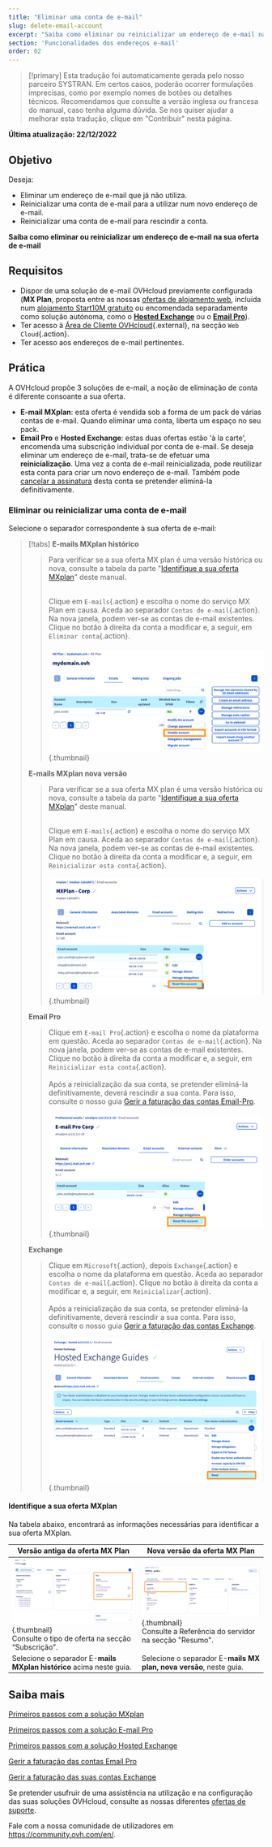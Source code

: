 ```yaml
---
title: "Eliminar uma conta de e-mail"
slug: delete-email-account
excerpt: "Saiba como eliminar ou reinicializar um endereço de e-mail na sua oferta de e-mail"
section: 'Funcionalidades dos endereços e-mail'
order: 02
---
```


> [!primary]
> Esta tradução foi automaticamente gerada pelo nosso parceiro SYSTRAN. Em certos casos, poderão ocorrer formulações imprecisas, como por exemplo nomes de botões ou detalhes técnicos. Recomendamos que consulte a versão inglesa ou francesa do manual, caso tenha alguma dúvida. Se nos quiser ajudar a melhorar esta tradução, clique em "Contribuir" nesta página.
>

**Última atualização: 22/12/2022**

## Objetivo

Deseja:

- Eliminar um endereço de e-mail que já não utiliza. 
- Reinicializar uma conta de e-mail para a utilizar num novo endereço de e-mail. 
- Reinicializar uma conta de e-mail para rescindir a conta.

**Saiba como eliminar ou reinicializar um endereço de e-mail na sua oferta de e-mail**

## Requisitos

- Dispor de uma solução de e-mail OVHcloud previamente configurada (**MX Plan**, proposta entre as nossas [ofertas de alojamento web](https://www.ovhcloud.com/pt/web-hosting/), incluída num [alojamento Start10M gratuito](https://www.ovhcloud.com/pt/domains/free-web-hosting/) ou encomendada separadamente como solução autónoma, como o [**Hosted Exchange**](https://www.ovhcloud.com/pt/emails/hosted-exchange/) ou o [**Email Pro**](https://www.ovhcloud.com/pt/emails/email-pro/)).
- Ter acesso à [Área de Cliente OVHcloud](https://www.ovh.com/auth/?action=gotomanager&from=https://www.ovh.pt/&ovhSubsidiary=pt){.external}, na secção `Web Cloud`{.action}.
- Ter acesso aos endereços de e-mail pertinentes.

## Prática <a name="instructions"></a>

A OVHcloud propõe 3 soluções de e-mail, a noção de eliminação de conta é diferente consoante a sua oferta.

- **E-mail MXplan**: esta oferta é vendida sob a forma de um pack de várias contas de e-mail. Quando eliminar uma conta, liberta um espaço no seu pack. 
- **Email Pro** e **Hosted Exchange**: estas duas ofertas estão 'à la carte', encomenda uma subscrição individual por conta de e-mail. Se deseja eliminar um endereço de e-mail, trata-se de efetuar uma **reinicialização**. Uma vez a conta de e-mail reinicializada, pode reutilizar esta conta para criar um novo endereço de e-mail. Também pode [cancelar a assinatura](https://docs.ovh.com/pt/microsoft-collaborative-solutions/gestao-faturacao-exchange/#eliminar-contas) desta conta se pretender eliminá-la definitivamente.

### Eliminar ou reinicializar uma conta de e-mail

Selecione o separador correspondente à sua oferta de e-mail:

> [!tabs]
> **E-mails MXplan histórico**
>>
>> Para verificar se a sua oferta MX plan é uma versão histórica ou nova, consulte a tabela da parte "[Identifique a sua oferta MXplan](#whichmxplan)" deste manual.<br><br>
>>
>> Clique em `E-mails`{.action} e escolha o nome do serviço MX Plan em causa. Aceda ao separador `Contas de e-mail`{.action}. Na nova janela, podem ver-se as contas de e-mail existentes. Clique no botão <i class="icons-ellipsis icons-border-rounded icons-masterbrand-blue"></i> à direita da conta a modificar e, a seguir, em `Eliminar conta`{.action}.<br><br>
>>![email](images/email-mxplan-legacy-reset.png){.thumbnail}<br>
>>
> **E-mails MXplan nova versão**
>>
>> Para verificar se a sua oferta MX plan é uma versão histórica ou nova, consulte a tabela da parte "[Identifique a sua oferta MXplan](#whichmxplan)" deste manual.<br><br>
>>
>> Clique em `E-mails`{.action} e escolha o nome do serviço MX Plan em causa. Aceda ao separador `Contas de e-mail`{.action}. Na nova janela, podem ver-se as contas de e-mail existentes. Clique no botão <i class="icons-ellipsis icons-border-rounded icons-masterbrand-blue"></i> à direita da conta a modificar e, a seguir, em `Reinicializar esta conta`{.action}.<br><br>
>>![e-mail](images/email-mxplan-new-reset.png){.thumbnail}<br>
>>
> **Email Pro**
>>
>> Clique em `E-mail Pro`{.action} e escolha o nome da plataforma em questão. Aceda ao separador `Contas de e-mail`{.action}. Na nova janela, podem ver-se as contas de e-mail existentes. Clique no botão <i class="icons-ellipsis icons-border-rounded icons-masterbrand-blue"></i> à direita da conta a modificar e, a seguir, em `Reinicializar esta conta`{.action}.<br><br>
>> Após a reinicialização da sua conta, se pretender eliminá-la definitivamente, deverá rescindir a sua conta. Para isso, consulte o nosso guia [Gerir a faturação das contas Email-Pro](https://docs.ovh.com/pt/emails-pro/gestao-faturacao-emailpro/).<br><br>
>>![email](images/emailpro-reset.png){.thumbnail}<br>
>>
> **Exchange**
>>
>> Clique em `Microsoft`{.action}, depois `Exchange`{.action} e escolha o nome da plataforma em questão. Aceda ao separador `Contas de e-mail`{.action}. Clique no botão <i class="icons-ellipsis icons-border-rounded icons-masterbrand-blue"></i> à direita da conta a modificar e, a seguir, em `Reinicializar`{.action}.<br><br>
>> Após a reinicialização da sua conta, se pretender eliminá-la definitivamente, deverá rescindir a sua conta. Para isso, consulte o nosso guia [Gerir a faturação das contas Exchange](https://docs.ovh.com/pt/microsoft-collaborative-solutions/gestao-faturacao-exchange/).<br><br>
>>![email](images/exchange-reset.png){.thumbnail}<br>
>>

#### Identifique a sua oferta MXplan <a name="whichmxplan"></a>

Na tabela abaixo, encontrará as informações necessárias para identificar a sua oferta MXplan.

|Versão antiga da oferta MX Plan|Nova versão da oferta MX Plan|
|---|---|
|![email](images/mxplan-starter-legacy-step1.png){.thumbnail}<br> Consulte o tipo de oferta na secção “Subscrição”.|![email](images/mxplan-starter-new-step1.png){.thumbnail}<br>Consulte a Referência do servidor na secção "Resumo".|
|Selecione o separador E-**mails MXplan histórico** acima neste guia.|Selecione o separador E-**mails MX plan, nova versão**, neste guia.|<br>


## Saiba mais

[Primeiros passos com a solução MXplan](https://docs.ovh.com/pt/emails/partilhado_generalidades_e-mail_partilhado_ovh/)

[Primeiros passos com a solução E-mail Pro](https://docs.ovh.com/pt/emails-pro/configuracao-inicial/)

[Primeiros passos com a solução Hosted Exchange](https://docs.ovh.com/pt/microsoft-collaborative-solutions/exchange_20132016_a_primeira_configuracao_do_servico/)

[Gerir a faturação das contas Email Pro](https://docs.ovh.com/pt/emails-pro/gestao-faturacao-emailpro/)

[Gerir a faturação das suas contas Exchange](https://docs.ovh.com/pt/microsoft-collaborative-solutions/gestao-faturacao-exchange/)

Se pretender usufruir de uma assistência na utilização e na configuração das suas soluções OVHcloud, consulte as nossas diferentes [ofertas de suporte](https://www.ovhcloud.com/pt/support-levels/).

Fale com a nossa comunidade de utilizadores em <https://community.ovh.com/en/>.
